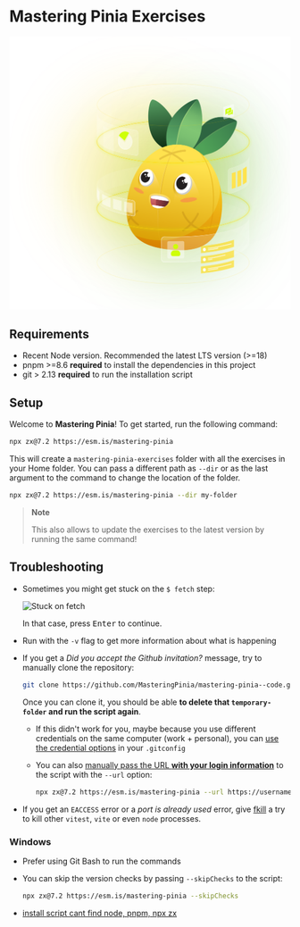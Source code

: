 # Mastering Pinia Exercises

![Hero Image](./public/hero-image.svg)

## Requirements

- Recent Node version. Recommended the latest LTS version (>=18)
- pnpm >=8.6 **required** to install the dependencies in this project
- git > 2.13 **required** to run the installation script

## Setup

Welcome to **Mastering Pinia**! To get started, run the following command:

```bash
npx zx@7.2 https://esm.is/mastering-pinia
```

This will create a `mastering-pinia-exercises` folder with all the exercises in your Home folder. You can pass a
different path as `--dir` or as the last argument to the command to change the location of the folder.

```bash
npx zx@7.2 https://esm.is/mastering-pinia --dir my-folder
```

> **Note**
>
> This also allows to update the exercises to the latest version by running the same command!

## Troubleshooting

- Sometimes you might get stuck on the `$ fetch` step:

  ![Stuck on fetch](https://github.com/MasteringPinia/mastering-pinia--code/assets/664177/d6399ed2-fe7a-4650-ae46-7bf7ec031491)

  In that case, press <kbd>Enter</kbd> to continue.

- Run with the `-v` flag to get more information about what is happening
- If you get a _Did you accept the Github invitation?_ message, try to manually clone the repository:

  ```bash
  git clone https://github.com/MasteringPinia/mastering-pinia--code.git temporary-folder
  ```

  Once you can clone it, you should be able **to delete that `temporary-folder` and run the script again**.

  - If this didn't work for you, maybe because you use different credentials on the same computer (work + personal), you
    can
    [use the credential options](https://stackoverflow.com/questions/13198143/how-do-i-disable-gits-credential-helper-for-a-single-repository/13203623#13203623)
    in your `.gitconfig`
  - You can also
    [manually pass the URL **with your login information**](https://stackoverflow.com/questions/10054318/how-do-i-provide-a-username-and-password-when-running-git-clone-gitremote-git)
    to the script with the `--url` option:

    ```bash
    npx zx@7.2 https://esm.is/mastering-pinia --url https://username:password@github.com/username/repository.git
    ```

- If you get an `EACCESS` error or a _port is already used_ error, give
  [fkill](https://github.com/sindresorhus/fkill-cli) a try to kill other `vitest`, `vite` or even `node` processes.

### Windows

- Prefer using Git Bash to run the commands
- You can skip the version checks by passing `--skipChecks` to the script:

  ```bash
  npx zx@7.2 https://esm.is/mastering-pinia --skipChecks
  ```

- [install script cant find node, pnpm, npx zx](https://github.com/MasteringPinia/mastering-pinia--code/issues/14)
